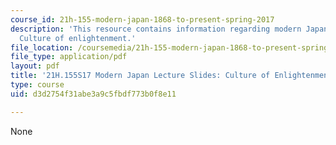 ```yaml
---
course_id: 21h-155-modern-japan-1868-to-present-spring-2017
description: 'This resource contains information regarding modern Japan lecture slides:
  Culture of enlightenment.'
file_location: /coursemedia/21h-155-modern-japan-1868-to-present-spring-2017/d3d2754f31abe3a9c5fbdf773b0f8e11_MIT21H_155S17_Enlightenmnt.pdf
file_type: application/pdf
layout: pdf
title: '21H.155S17 Modern Japan Lecture Slides: Culture of Enlightenment'
type: course
uid: d3d2754f31abe3a9c5fbdf773b0f8e11

---
```

None